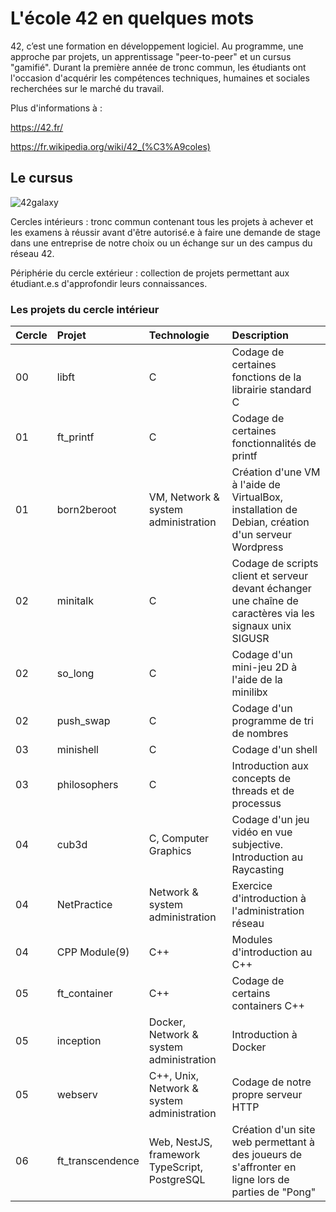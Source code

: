 # L'école 42 en quelques mots

42, c’est une formation en développement logiciel. Au programme, une approche par projets, un apprentissage "peer-to-peer" et un cursus "gamifié". Durant la première année de tronc commun, les étudiants ont l'occasion d'acquérir les compétences techniques, humaines et sociales recherchées sur le marché du travail.

Plus d'informations à :

https://42.fr/

https://fr.wikipedia.org/wiki/42_(%C3%A9coles)

## Le cursus

![42galaxy](https://user-images.githubusercontent.com/106957229/172166532-6092d0bc-f0b4-4e58-bb59-05e00c85431b.png)

Cercles intérieurs : tronc commun contenant tous les projets à achever et les examens à réussir avant d'être autorisé.e à faire une demande de stage dans une entreprise de notre choix ou un  échange sur un des campus du réseau 42.

Périphérie du cercle extérieur : collection de projets permettant aux étudiant.e.s d'approfondir leurs connaissances.


### Les projets du cercle intérieur

| Cercle | Projet          | Technologie | Description |
| :------| :-------        | :---------- | :-----------|
| 00     | libft           | C           | Codage de certaines fonctions de la librairie standard C     |
| 01     | ft_printf       | C           | Codage de certaines fonctionnalités de printf      |
| 01     | born2beroot     | VM, Network & system administration | Création d'une VM à l'aide de VirtualBox, installation de Debian, création d'un serveur Wordpress      |
| 02     | minitalk        | C        | Codage de scripts client et serveur devant échanger une chaîne de caractères via les signaux unix SIGUSR     |
| 02     | so_long         | C        | Codage d'un mini-jeu 2D à l'aide de la minilibx      |
| 02     | push_swap       | C        | Codage d'un programme de tri de nombres      |
| 03     | minishell       | C        | Codage d'un shell      |
| 03     | philosophers    | C        | Introduction aux concepts de threads et de processus      |
| 04     | cub3d           | C, Computer Graphics     | Codage d'un jeu vidéo en vue subjective. Introduction au Raycasting     |
| 04     | NetPractice     | Network & system administration      | Exercice d'introduction à l'administration réseau       |
| 04     | CPP Module(9)   | C++        | Modules d'introduction au C++     |
| 05     | ft_container    | C++        | Codage de certains containers C++     |
| 05     | inception       | Docker, Network & system administration      | Introduction à Docker|
| 05     | webserv         | C++, Unix, Network & system administration     | Codage de notre propre serveur HTTP     |
| 06     | ft_transcendence| Web, NestJS, framework TypeScript, PostgreSQL | Création d'un site web permettant à des joueurs de s'affronter en ligne lors de parties de "Pong"

